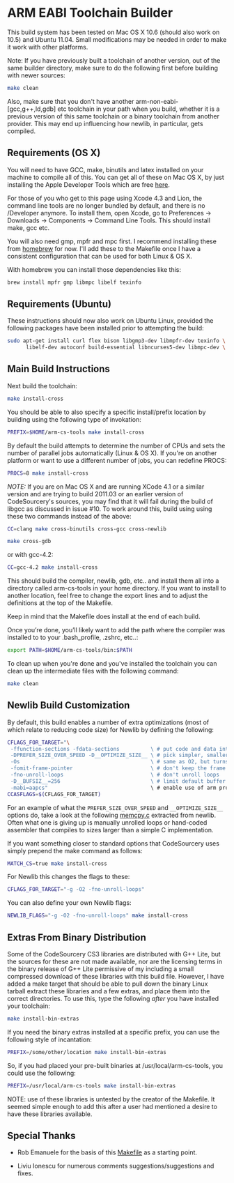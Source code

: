 ARM EABI Toolchain Builder
==========================

This build system has been tested on Mac OS X 10.6 (should also work
on 10.5) and Ubuntu 11.04.  Small modifications may be needed in order
to make it work with other platforms.

Note: If you have previously built a toolchain of another version, out
of the same builder directory, make sure to do the following first
before building with newer sources:

```bash
make clean
```

Also, make sure that you don't have another
arm-non-eabi-[gcc,g++,ld,gdb] etc toolchain in your path when you
build, whether it is a previous version of this same toolchain or a
binary toolchain from another provider.  This may end up influencing
how newlib, in particular, gets compiled.


Requirements (OS X)
-------------------

You will need to have GCC, make, binutils and latex installed on your machine
to compile all of this. You can get all of these on Mac OS X, by
just installing the Apple Developer Tools which are free
[here](http://developer.apple.com/Tools/).

For those of you who get to this page using Xcode 4.3 and Lion, the command line tools are no longer bundled by default, and there is no /Developer anymore. To install them, open Xcode, go to Preferences -> Downloads -> Components -> Command Line Tools. This should install make, gcc etc.

You will also need gmp, mpfr and mpc first.  I recommend installing
these from [homebrew](https://github.com/mxcl/homebrew) for now.
I'll add these to the Makefile once I have a consistent configuration
that can be used for both Linux & OS X.

With homebrew you can install those dependencies like this:

```bash
brew install mpfr gmp libmpc libelf texinfo
```


Requirements (Ubuntu)
---------------------

These instructions should now also work on Ubuntu Linux, provided the
following packages have been installed prior to attempting the build:

```bash
sudo apt-get install curl flex bison libgmp3-dev libmpfr-dev texinfo \
      libelf-dev autoconf build-essential libncurses5-dev libmpc-dev \
```


Main Build Instructions
-----------------------

Next build the toolchain:

```bash
make install-cross
```

You should be able to also specify a specific install/prefix location
by building using the following type of invokation:

```bash
PREFIX=$HOME/arm-cs-tools make install-cross
```

By default the build attempts to determine the number of CPUs and sets
the number of parallel jobs automatically (Linux & OS X). If you're on
another platform or want to use a different number of jobs, you can
redefine PROCS:

```bash
PROCS=8 make install-cross
```

*NOTE:* If you are on Mac OS X and are running XCode 4.1 or a similar
 version and are trying to build 2011.03 or an earlier version of
 CodeSourcery's sources, you may find that it will fail during the
 build of libgcc as discussed in issue #10.  To work around this,
 build using using these two commands instead of the above:

```bash
CC=clang make cross-binutils cross-gcc cross-newlib

make cross-gdb
```

or with gcc-4.2:

```bash
CC=gcc-4.2 make install-cross
```


This should build the compiler, newlib, gdb, etc.. and install them all into a
directory called arm-cs-tools in your home directory. If you want to install
to another location, feel free to change the export lines and to adjust the
definitions at the top of the Makefile.

Keep in mind that the Makefile does install at the end of each build.

Once you’re done, you’ll likely want to add the path where the compiler was
installed to to your .bash_profile, .zshrc, etc..:

```bash
export PATH=$HOME/arm-cs-tools/bin:$PATH
```

To clean up when you're done and you've installed the toolchain you
can clean up the intermediate files with the following command:

```bash
make clean
```

Newlib Build Customization
--------------------------

By default, this build enables a number of extra optimizations (most
of which relate to reducing code size) for Newlib by defining the
following:

```bash
CFLAGS_FOR_TARGET="\
 -ffunction-sections -fdata-sections          \ # put code and data into separate sections allowing for link-time
 -DPREFER_SIZE_OVER_SPEED -D__OPTIMIZE_SIZE__ \ # pick simpler, smaller code over larger optimized code
 -Os                                          \ # same as O2, but turns off optimizations that would increase code size
 -fomit-frame-pointer                         \ # don't keep the frame pointer in a register for functions that don't need one
 -fno-unroll-loops                            \ # don't unroll loops
 -D__BUFSIZ__=256                             \ # limit default buffer size to 256 rather than 1024
 -mabi=aapcs"                                 \ # enable use of arm procedure call standard (not sure if this is needed any more)
CCASFLAGS=$(CFLAGS_FOR_TARGET)
```

For an example of what the ```PREFER_SIZE_OVER_SPEED``` and
```__OPTIMIZE_SIZE__``` options do, take a look at the following
[memcpy.c](https://gist.github.com/1636109) extracted from
newlib. Often what one is giving up is manually unrolled loops or
hand-coded assembler that compiles to sizes larger than a simple C
implementation.


If you want something closer to standard options that CodeSourcery
uses simply prepend the make command as follows:

```bash
MATCH_CS=true make install-cross
```

For Newlib this changes the flags to these:

```bash
CFLAGS_FOR_TARGET="-g -O2 -fno-unroll-loops"
```

You can also define your own Newlib flags:

```bash
NEWLIB_FLAGS="-g -O2 -fno-unroll-loops" make install-cross
```

Extras From Binary Distribution
-------------------------------

Some of the CodeSourcery CS3 libraries are distributed with G++ Lite,
but the sources for these are not made available, nor are the
licensing terms in the binary release of G++ Lite permissive of my
including a small compressed download of these libraries with this
build file.  However, I have added a make target that should be able
to pull down the binary Linux tarball extract these libraries and a
few extras, and place them into the correct directories.  To use this,
type the following *after* you have installed your toolchain:

```bash
make install-bin-extras
```

If you need the binary extras installed at a specific prefix, you can
use the following style of incantation:

```bash
PREFIX=/some/other/location make install-bin-extras
```

So, if you had placed your pre-built binaries at
/usr/local/arm-cs-tools, you could use the following:

```bash
PREFIX=/usr/local/arm-cs-tools make install-bin-extras
```

NOTE: use of these libraries is untested by the creator of the
Makefile.  It seemed simple enough to add this after a user had
mentioned a desire to have these libraries available.


Special Thanks
--------------

 * Rob Emanuele for the basis of this
   [Makefile](http://elua-development.2368040.n2.nabble.com/Building-GCC-for-Cortex-td2421927.html)
   as a starting point.

 * Liviu Ionescu for numerous comments suggestions/suggestions and fixes.
